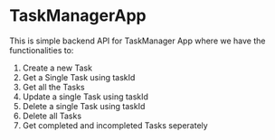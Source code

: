 # TaskManagerApp

This is simple backend API for TaskManager App where we have the functionalities to:
1) Create a new Task
2) Get a Single Task  using taskId
3) Get all the Tasks
4) Update a single Task using taskId
5) Delete a single Task using taskId
6) Delete all Tasks
7) Get completed and incompleted Tasks seperately

